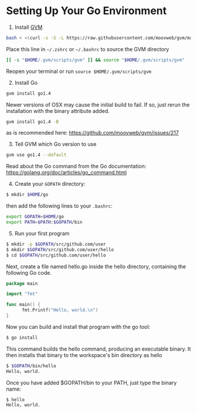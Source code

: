# Setting Up Your Go Environment


  1. Install [GVM](https://github.com/moovweb/gvm)

  ```bash
  bash < <(curl -s -S -L https://raw.githubusercontent.com/moovweb/gvm/master/binscripts/gvm-installer)
  ```

  Place this line in `~/.zshrc` or `~/.bashrc` to source the GVM directory
  ```bash
  [[ -s "$HOME/.gvm/scripts/gvm" ]] && source "$HOME/.gvm/scripts/gvm"
  ```

  Reopen your terminal or run `source $HOME/.gvm/scripts/gvm`

  2. Install Go

  ```bash
  gvm install go1.4
  ```

  Newer versions of OSX may cause the initial build to fail. If so, just rerun the installation with the binary attribute added.

  ```bash
  gvm install go1.4 -B
  ```

  as is recommended here:
  https://github.com/moovweb/gvm/issues/217


  3. Tell GVM which Go version to use

  ```bash
  gvm use go1.4 --default
  ```

  Read about the Go command from the Go documentation: https://golang.org/doc/articles/go_command.html

  4. Create your `GOPATH` directory:

  ```bash
  $ mkdir $HOME/go
  ```
  
  then add the following lines to your `.bashrc`:
  
  ```bash
  export GOPATH=$HOME/go
  export PATH=$PATH:$GOPATH/bin
  ```

  5. Run your first program

  ```bash
  $ mkdir -p $GOPATH/src/github.com/user
  $ mkdir $GOPATH/src/github.com/user/hello
  $ cd $GOPATH/src/github.com/user/hello
  ```

  Next, create a file named hello.go inside the hello directory, containing the following Go code.

  ```go
  package main

  import "fmt"

  func main() {
        fmt.Printf("Hello, world.\n")
  }
  ```

  Now you can build and install that program with the go tool:

  ```bash
  $ go install
  ```

  This command builds the hello command, producing an executable binary. It then installs that binary to the workspace's bin directory as hello

  ```bash
  $ $GOPATH/bin/hello
  Hello, world.
  ```

  Once you have added $GOPATH/bin to your PATH, just type the binary name:
  ```bash
  $ hello
  Hello, world.
  ```
